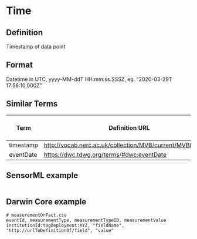 # Time

## Definition 
Timestamp of data point 

## Format
Datetime in UTC, yyyy-MM-ddT HH:mm:ss.SSSZ, eg. “2020-03-29T 17:56:10.000Z”

## Similar Terms 
|Term|Definition URL|Source Vocabulary Publisher/Creator|
|----|----------|-----------------|
|timestamp|http://vocab.nerc.ac.uk/collection/MVB/current/MVB000200/|Movebank|
|eventDate|https://dwc.tdwg.org/terms/#dwc:eventDate|Darwin Core|

## SensorML example
```xml

```
## Darwin Core example
```csv
# measurementOrFact.csv
eventId, measurementType, measurementTypeID, measurementValue
institutionId:tagDeployment:XYZ, "fieldName", "http://urlToDefinitionOf/field", "value"
```
